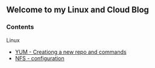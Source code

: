 ## Welcome to my Linux and Cloud Blog

### Contents
Linux
  - [YUM - Creationg a new repo and commands](https://sudharsantcm.github.io/Linux/RHEL/yum.html)
  - [NFS - configuration](https://sudharsantcm.github.io/Linux/RHEL/nfs.html)
